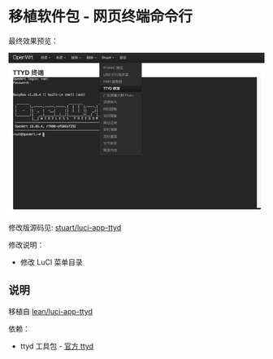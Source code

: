 # 移植软件包 - 网页终端命令行

最终效果预览：

![Snipaste_2019-09-15_13-27-22.png](https://raw.githubusercontent.com/stuarthua/PicGo/master/oh-my-openwrt/Snipaste_2019-09-15_13-27-22.png)

修改版源码见: [stuart/luci-app-ttyd](https://github.com/stuarthua/oh-my-openwrt/tree/master/stuart/luci-app-ttyd)

修改说明：

* 修改 LuCI 菜单目录

## 说明

移植自 [lean/luci-app-ttyd](https://github.com/coolsnowwolf/lede/tree/master/package/lean/luci-app-ttyd)

依赖：

* ttyd 工具包 - [官方 ttyd](https://openwrt.org/packages/pkgdata/ttyd)